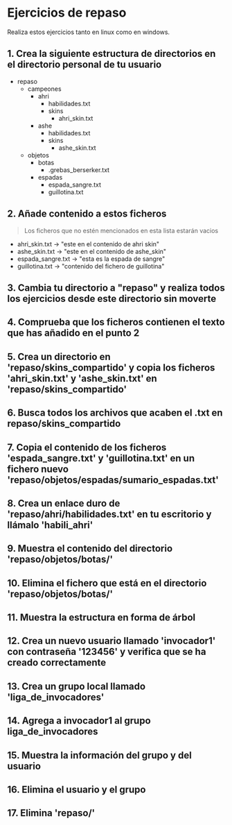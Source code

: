 # Ejercicios de repaso

Realiza estos ejercicios tanto en linux como en windows.

## 1. Crea la siguiente estructura de directorios en el directorio personal de tu usuario

- repaso
  - campeones
    - ahri
      - habilidades.txt
      - skins
        - ahri_skin.txt
    - ashe
      - habilidades.txt
      - skins
        - ashe_skin.txt
  - objetos
    - botas
      - .grebas_berserker.txt
    - espadas
      - espada_sangre.txt
      - guillotina.txt

## 2. Añade contenido a estos ficheros

> Los ficheros que no estén mencionados en esta lista estarán vacios

- ahri_skin.txt -> "este en el contenido de ahri skin"
- ashe_skin.txt -> "este en el contenido de ashe_skin"
- espada_sangre.txt -> "esta es la espada de sangre"
- guillotina.txt -> "contenido del fichero de guillotina"

## 3. Cambia tu directorio a "repaso" y realiza todos los ejercicios desde este directorio sin moverte

## 4. Comprueba que los ficheros contienen el texto que has añadido en el punto 2

## 5. Crea un directorio en 'repaso/skins_compartido' y copia los ficheros 'ahri_skin.txt' y 'ashe_skin.txt' en 'repaso/skins_compartido'

## 6. Busca todos los archivos que acaben el .txt en repaso/skins_compartido

## 7. Copia el contenido de los ficheros 'espada_sangre.txt' y 'guillotina.txt' en un fichero nuevo 'repaso/objetos/espadas/sumario_espadas.txt'

## 8. Crea un enlace duro de 'repaso/ahri/habilidades.txt' en tu escritorio y llámalo 'habili_ahri'

## 9. Muestra el contenido del directorio 'repaso/objetos/botas/'

## 10. Elimina el fichero que está en el directorio 'repaso/objetos/botas/'

## 11. Muestra la estructura en forma de árbol

## 12. Crea un nuevo usuario llamado 'invocador1' con contraseña '123456' y verifica que se ha creado correctamente

## 13. Crea un grupo local llamado 'liga_de_invocadores'

## 14. Agrega a invocador1 al grupo liga_de_invocadores

## 15. Muestra la información del grupo y del usuario

## 16. Elimina el usuario y el grupo

## 17. Elimina 'repaso/'
